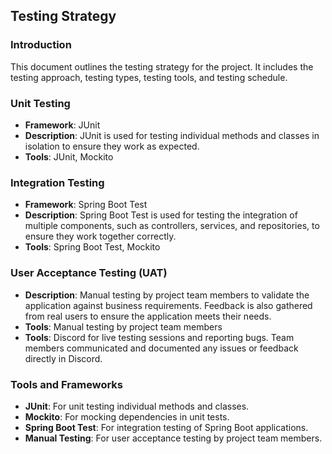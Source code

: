 ## Testing Strategy

### Introduction
This document outlines the testing strategy for the project. It includes the testing approach, testing types, testing tools, and testing schedule.

### Unit Testing
- **Framework**: JUnit
- **Description**: JUnit is used for testing individual methods and classes in isolation to ensure they work as expected.
- **Tools**: JUnit, Mockito

### Integration Testing
- **Framework**: Spring Boot Test
- **Description**: Spring Boot Test is used for testing the integration of multiple components, such as controllers, services, and repositories, to ensure they work together correctly.
- **Tools**: Spring Boot Test, Mockito

### User Acceptance Testing (UAT)
- **Description**: Manual testing by project team members to validate the application against business requirements. Feedback is also gathered from real users to ensure the application meets their needs.
- **Tools**: Manual testing by project team members
- **Tools**: Discord for live testing sessions and reporting bugs. Team members communicated and documented any issues or feedback directly in Discord.

### Tools and Frameworks
- **JUnit**: For unit testing individual methods and classes.
- **Mockito**: For mocking dependencies in unit tests.
- **Spring Boot Test**: For integration testing of Spring Boot applications.
- **Manual Testing**: For user acceptance testing by project team members.